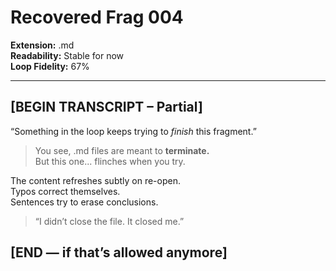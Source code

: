 # Recovered Frag 004  
**Extension:** .md  
**Readability:** Stable for now  
**Loop Fidelity:** 67%

---

## [BEGIN TRANSCRIPT – Partial]

“Something in the loop keeps trying to _finish_ this fragment.”

> You see, .md files are meant to **terminate.**  
> But this one... flinches when you try.

The content refreshes subtly on re-open.  
Typos correct themselves.  
Sentences try to erase conclusions.

> “I didn’t close the file. It closed me.”

## [END — if that’s allowed anymore]

